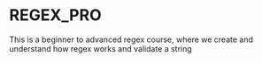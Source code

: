 # REGEX_PRO
This is a beginner to advanced regex course, where we create and understand how regex works and validate a string
